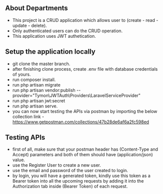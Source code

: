 
## About Departments

- This project is a CRUD application which allows user to (create - read - update - delete).
- Only authenticated users can do the CRUD operation.
- This application uses JWT authetication.

## Setup the application locally 

- git clone the master branch.
- after finishing clone process, create .env file with database credentials of yours.
- run composer install.
- run php artisan migrate
- run php artisan vendor:publish --provider="Tymon\JWTAuth\Providers\LaravelServiceProvider"
- run php artisan jwt:secret
- run php artisan serve.
- you can now start testing the APIs via postman by importing the below collection link -
https://www.getpostman.com/collections/47b28de6af6a2fc598ed

## Testing APIs

- first of all, make sure that your postman header has (Content-Type and Accept) parameters and both of them should have (application/json) value.
- use the Register User to create a new user.
- use the email and password of the user created to login.
- by login, you will have a generated token, kindly use this token as a Bearer token into all the upcoming requests by adding it into the Authorization tab inside (Bearer Token) of each request.


